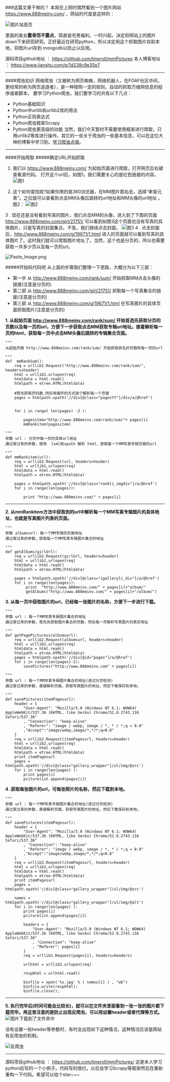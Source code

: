 ###这篇文章干嘛的？
本屌在上网时偶然看到一个图片网站 https://www.888meinv.com/ ，网站的尺度是这样的： 



![图片站首页](https://raw.githubusercontent.com/panacena/mmPictures/master/1240.png)

里面的美女**露骨而不露点**，简直是宅男福利。一时兴起，决定将网站上的图片down下来研究研究。正好最近在研究python，所以决定用这个抓取图片存到本地，将图片url存到 mongodb以防止以后用。

源码项目github地址 ： https://github.com/tineroll/mmPictures
本人博客地址 ：  https://www.jianshu.com/p/1d238c9e35e7
***
####爬虫初识
网络爬虫（又被称为网页蜘蛛，网络机器人，在FOAF社区中间，更经常的称为网页追逐者），是一种按照一定的规则，自动的抓取万维网信息的程序或者脚本。
要学习Python爬虫，我们要学习的共有以下几点：
* Python基础知识
* Python中urllib和urllib2库的用法
* Python正则表达式
* Python爬虫框架Scrapy
* Python爬虫更高级的功能
当然，我们今天暂时不需要使用框架进行爬取，只用urllib2等库进行操作。其它的一些关于爬虫的一些基本信息，可以在这位大神的博客中学习到。[学习爬虫点我](http://cuiqingcai.com/1052.html)。
***
####开始爬取
#####确定URL开始抓取
1. 我们以 https://www.888meinv.com/ 为起始页面进行爬取，打开网页后右键查看源代码。
打开这个url后，如图1。我们需要关心的是红色链接的内容。
![图1](https://raw.githubusercontent.com/tineroll/mmPictures/master/2.png)

2. 这个如何查找呢?如果你用的是360浏览器，在MM图片那右击，选择“审查元素”。之后就可以查看到点击MM头像后跳转的url地址和MM头像的url地址  。图2：
![图2](https://raw.githubusercontent.com/tineroll/mmPictures/master/3.png)

3 . 现在还是没有看到写真的图片，我们点击MM的头像，进入到了下图的页面  http://www.888meinv.com/girl/21751/ 可以看到如图3这个页面也没有写真的具体图片，只是写真的封面集合。不急，我们继续点击封面。
![图3](https://raw.githubusercontent.com/tineroll/mmPictures/master/4.png)
4 .  点击封面后，http://www.888meinv.com/g/19671/1.html  进入的页面就可以看到写真的具体图片了。这时我们就可以爬取图片地址了。当然，这个也是分页的，所以也需要获取一共多少页以及每一页的url。

![Paste_Image.png](https://raw.githubusercontent.com/tineroll/mmPictures/master/5.png)

#####开始码代码吧
从上面的步骤我们整理一下思路，大概分为以下三部：
* 第一步 从 http://www.888meinv.com/rank/sum/ 开始抓取MM点击头像的链接(注意是分页的)
* 第二部 从 http://www.888meinv.com/girl/21751/ 抓取每一个写真集合的链接(注意是分页的)
* 第三部 从 http://www.888meinv.com/g/19671/1.html 在写真图片的具体页面抓取图片(注意是分页的)


**1. 从起始页面 http://www.888meinv.com/rank/sum/ 开始首选先获取分页的页数以及每一页的url，方便下一步获取点击MM获取专辑url地址。接着解析每一页的html，获取每一页中点击MM头像后跳转的专辑集合页面。**

```
"""
从起始页面 http://www.888meinv.com/rank/sum/ 开始获取排名的页数和每一页的url

"""
def  mmRankSum():
    req = urllib2.Request("http://www.888meinv.com/rank/sum/", headers=header)
    html = urllib2.urlopen(req)
    htmldata = html.read()
    htmlpath = etree.HTML(htmldata)

    #首先获取页码数,然后用循环的方式挨个解析每一个页面
    pages = htmlpath.xpath('//div[@class="pagesYY"]/div/a/@href')


    for i in range( len(pages) -2 ):

        pagesitem="http://www.888meinv.com/rank/sum/"+ pages[i]
        mmRankitem(pagesitem)

"""
参数 url : 分页中每一页的具体url地址
通过穿过来的参数，使用  lxml和xpath 解析 html，获取每一个MM写真专辑页面的url

"""
def mmRankitem(url):
    req = urllib2.Request(url, headers=header)
    html = urllib2.urlopen(req)
    htmldata = html.read()
    htmlpath = etree.HTML(htmldata)

    pages = htmlpath.xpath('//div[@class="rankli_imgdiv"]/a/@href')
    for i in range(len(pages)):

        print "http://www.888meinv.com/" + pages[i]
```
***
**2. 从mmRankitem方法中获取到的url中解析每一个MM写真专辑图片的具体地址，也就是写真图片列表的页面。**

```
"""
参数 albumsurl: 每一个MM专辑的页面地址
通过穿过来的参数，获取每一个MM写真专辑图片集合的地址

"""
def getAlbums(girlUrl):
    req = urllib2.Request(girlUrl, headers=header)
    html = urllib2.urlopen(req)
    htmldata = html.read()
    htmlpath = etree.HTML(htmldata)

    pages = htmlpath.xpath('//div[@class="igalleryli_div"]/a/@href')
    for i in range(len(pages)):
         print  "http://www.888meinv.com/" + pages[i]+"album/"
         getAlbums("http://www.888meinv.com/" + pages[i]+"/album/")
```

**3.  从每一页中获取图片的url，已经每一张图片的名称，方便下一步进行下载。**


```
"""
参数 url : 每一个MM写真专辑图片集合的地址
通过穿过来的参数，首先先获取图片集合的页数，然后每一页解析写真图片的真实地址

"""
def getPagePicturess(albumsurl):
    req = urllib2.Request(albumsurl, headers=header)
    html = urllib2.urlopen(req)
    htmldata = html.read()
    htmlpath = etree.HTML(htmldata)
    pages = htmlpath.xpath('//div[@id="pages"]/a/@href')
    for i in range(len(pages)-2):
        savePictures("http://www.888meinv.com" + pages[i])

"""
参数 url : 每一个MM写真专辑图片集合的地址(进过分页检测)
通过穿过来的参数，直接解析页面，获取写真图片的地址，然后下载保存到本地。

"""
def savePictures(itemPagesurl):
    header = {
        "User-Agent": "Mozilla/5.0 (Windows NT 6.1; WOW64) AppleWebKit/537.36 (KHTML, like Gecko) Chrome/52.0.2743.116 Safari/537.36"
        , "Connection": "keep-alive"
        , "Referer": "image / webp, image / *, * / *;q = 0.8"
        ,"Accept":"image/webp,image/*,*/*;q=0.8"
    }
    req = urllib2.Request(itemPagesurl, headers=header)
    html = urllib2.urlopen(req)
    htmldata = html.read()
    htmlpath = etree.HTML(htmldata)
    print itemPagesurl
    pages = htmlpath.xpath('//div[@class="gallery_wrapper"]/ul/img/@src')
    for i in range(len(pages) ):
        print pages[i]
        pciturelist.append(pages[i])
```


**4  .获取每张图片的url，可每张照片的名称，然后下载到本地。**

```
"""
参数 url : 每一个MM写真专辑图片集合的地址(进过分页检测)
通过穿过来的参数，直接解析页面，获取写真图片的地址，然后下载保存到本地。

"""
def savePictures(itemPagesurl):
    header = {
        "User-Agent": "Mozilla/5.0 (Windows NT 6.1; WOW64) AppleWebKit/537.36 (KHTML, like Gecko) Chrome/52.0.2743.116 Safari/537.36"
        , "Connection": "keep-alive"
        , "Referer": "image / webp, image / *, * / *;q = 0.8"
        ,"Accept":"image/webp,image/*,*/*;q=0.8"
    }
    req = urllib2.Request(itemPagesurl, headers=header)
    html = urllib2.urlopen(req)
    htmldata = html.read()
    htmlpath = etree.HTML(htmldata)
    print itemPagesurl
    pages = htmlpath.xpath('//div[@class="gallery_wrapper"]/ul/img/@src')

    names = htmlpath.xpath('//div[@class="gallery_wrapper"]/ul/img/@alt')
    for i in range(len(pages) ):
        print pages[i]
        pciturelist.append(pages[i])

        headers = {
            "User-Agent": "Mozilla/5.0 (Windows NT 6.1; WOW64) AppleWebKit/537.36 (KHTML, like Gecko) Chrome/52.0.2743.116 Safari/537.36"
            , "Connection": "keep-alive"
            , "Referer": pages[i]
        }
        req = urllib2.Request(pages[i], headers=headers)

        urlhtml = urllib2.urlopen(req)

        respHtml = urlhtml.read()

        binfile = open('%s.jpg' % ( names[i] ) , "wb")
        binfile.write(respHtml);
        binfile.close();

```

***
**5. 执行完毕后(时间可能会比较长)，就可以在文件夹里面看到一张一张的图片都下载完毕。再这里注意的是防止出现反爬虫，可以用设置header或者代理等方式。**
![图片下载到了文件夹中](https://raw.githubusercontent.com/panacena/mmPictures/master/6.png)

没有设置一些header等参数时，有时会出现如下这种情况，这种情况应该是网站有反爬虫的机制。

![反爬虫](https://raw.githubusercontent.com/tineroll/mmPictures/master/7.png)


***
源码项目github地址 ： https://github.com/tineroll/mmPictures/
这是本人学习python后写的一个小例子。代码写的很烂。以后会学习Scrapy等框架然后在重新重构一下代码。希望可以给个star~~~
